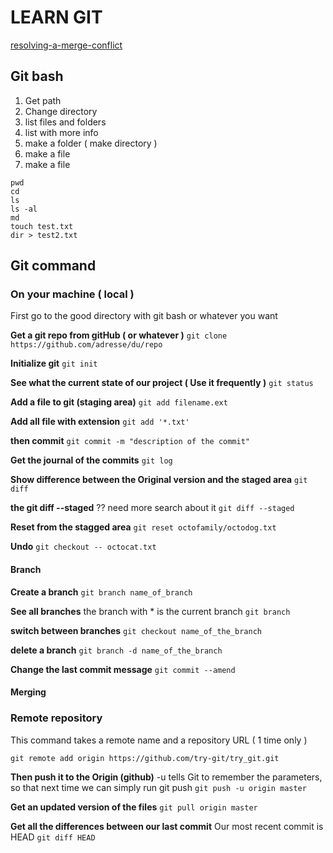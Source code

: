 # LEARN GIT

[resolving-a-merge-conflict](https://help.github.com/articles/resolving-a-merge-conflict-using-the-command-line/])

## Git bash

1. Get path
2. Change directory
3. list files and folders
4. list with more info
5. make a folder ( make directory )
6. make a file
7. make a file

```
pwd
cd
ls
ls -al
md
touch test.txt
dir > test2.txt
```

## Git command

### On your machine ( local )

First go to the good directory with git bash or whatever you want

**Get a git repo from gitHub ( or whatever )**
`git clone https://github.com/adresse/du/repo`

**Initialize git**
`git init`

**See what the current state of our project ( Use it frequently )**
`git status`

**Add a file to git (staging area)**
`git add filename.ext`

**Add all file with extension**
`git add '*.txt'`

**then commit**
`git commit -m "description of the commit"`

**Get the journal of the commits**
`git log`

**Show difference between the Original version and the staged area**
`git diff`

**the git diff --staged**
?? need more search about it
`git diff --staged`

**Reset from the stagged area**
`git reset octofamily/octodog.txt`

**Undo**
`git checkout -- octocat.txt`

#### Branch
**Create a branch**
`git branch name_of_branch`

**See all branches**
the branch with * is the current branch
`git branch`

**switch between branches**
`git checkout name_of_the_branch`

**delete a branch**
`git branch -d name_of_the_branch`


**Change the last commit message**
`git commit --amend`


#### Merging





### Remote repository

This command takes a remote name and a repository URL ( 1 time only )

`git remote add origin https://github.com/try-git/try_git.git`

**Then push it to the Origin (github)**
-u tells Git to remember the parameters, so that next time we can simply run git push 
`git push -u origin master`

**Get an updated version of the files**
`git pull origin master`

**Get all the differences between our last commit**
Our most recent commit is HEAD
`git diff HEAD`

